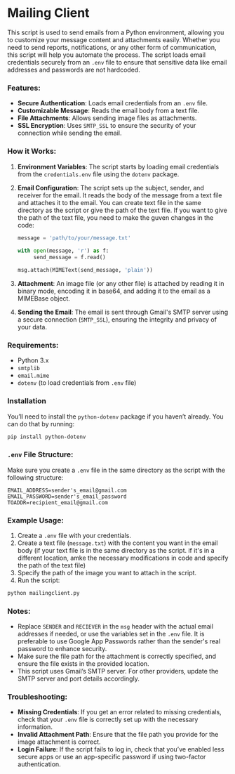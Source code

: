 # Mailing Client

This script is used to send emails from a Python environment, allowing you to customize your message content and attachments easily. Whether you need to send reports, notifications, or any other form of communication, this script will help you automate the process. The script loads email credentials securely from an `.env` file to ensure that sensitive data like email addresses and passwords are not hardcoded.

### Features:

* **Secure Authentication**: Loads email credentials from an `.env` file.
* **Customizable Message**: Reads the email body from a text file.
* **File Attachments**: Allows sending image files as attachments.
* **SSL Encryption**: Uses `SMTP_SSL` to ensure the security of your connection while sending the email.

### How it Works:

1. **Environment Variables**: The script starts by loading email credentials from the `credentials.env` file using the `dotenv` package.
2. **Email Configuration**: The script sets up the subject, sender, and receiver for the email. It reads the body of the message from a text file and attaches it to the email. You can create text file in the same directory as the script or give the path of the text file. If you want to give the path of the text file, you need to make the guven changes in the code:

   ```python
   message = 'path/to/your/message.txt'
  
   with open(message, 'r') as f:
        send_message = f.read()

   msg.attach(MIMEText(send_message, 'plain'))
   ```
   
4. **Attachment**: An image file (or any other file) is attached by reading it in binary mode, encoding it in base64, and adding it to the email as a MIMEBase object.
5. **Sending the Email**: The email is sent through Gmail's SMTP server using a secure connection (`SMTP_SSL`), ensuring the integrity and privacy of your data.

### Requirements:

* Python 3.x
* `smtplib`
* `email.mime`
* `dotenv` (to load credentials from `.env` file)

### Installation

You’ll need to install the `python-dotenv` package if you haven’t already. You can do that by running:

```bash
pip install python-dotenv
```

### `.env` File Structure:

Make sure you create a `.env` file in the same directory as the script with the following structure:

```
EMAIL_ADDRESS=sender's_email@gmail.com
EMAIL_PASSWORD=sender's_email_password
TOADDR=recipient_email@gmail.com
```

### Example Usage:

1. Create a `.env` file with your credentials.
2. Create a text file (`message.txt`) with the content you want in the email body (if your text file is in the same directory as the script. if it's in a different location, amke the necessary modifications in code and specify the path of the text file)
3. Specify the path of the image you want to attach in the script.
4. Run the script:

```bash
python mailingclient.py
```

### Notes:

* Replace `SENDER` and `RECIEVER` in the `msg` header with the actual email addresses if needed, or use the variables set in the `.env` file. It is preferable to use Google App Passwords rather than the sender's real password to enhance security.
* Make sure the file path for the attachment is correctly specified, and ensure the file exists in the provided location.
* This script uses Gmail’s SMTP server. For other providers, update the SMTP server and port details accordingly.

### Troubleshooting:

* **Missing Credentials**: If you get an error related to missing credentials, check that your `.env` file is correctly set up with the necessary information.
* **Invalid Attachment Path**: Ensure that the file path you provide for the image attachment is correct.
* **Login Failure**: If the script fails to log in, check that you’ve enabled less secure apps or use an app-specific password if using two-factor authentication.
